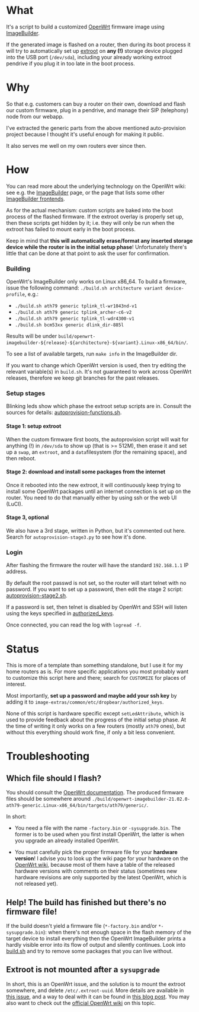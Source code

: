 # What

It's a script to build a customized
[OpenWrt](https://openwrt.org/docs/guide-user/start)
firmware image using
[ImageBuilder](https://openwrt.org/docs/guide-user/additional-software/imagebuilder).

If the generated image is flashed on a router, then during its boot
process it will try to automatically set up
[extroot](https://openwrt.org/docs/guide-user/additional-software/extroot_configuration)
on **any (!)** storage device plugged into the USB port (`/dev/sda`),
including your already working extroot pendrive if you plug it in too
late in the boot process.

# Why

So that e.g. customers can buy a router on their own, download and flash our custom
firmware, plug in a pendrive, and manage their SIP (telephony) node
from our webapp.

I've extracted the generic parts from the above mentioned auto-provision
project because I thought it's useful enough for making it public.

It also serves me well on my own routers ever since then.

# How

You can read more about the underlying technology on the OpenWrt wiki: see e.g. the
[ImageBuilder](https://openwrt.org/docs/guide-user/additional-software/imagebuilder)
page, or the page that lists some other
[ImageBuilder frontends](https://openwrt.org/docs/guide-developer/imagebuilder_frontends).

As for the actual mechanism: custom scripts are baked into the boot
process of the flashed firmware. If the extroot overlay is properly
set up, then these scripts get hidden by it; i.e. they will only be run
when the extroot has failed to mount early in the boot process.

Keep in mind that **this will automatically erase/format any inserted
storage device while the router is in the initial setup phase**!
Unfortunately there's little that can be done at that point to ask the
user for confirmation.

### Building

OpenWrt's ImageBuilder only works on Linux x86_64. To build a firmware, issue the following command:
`./build.sh architecture variant device-profile`, e.g.:

* `./build.sh ath79 generic tplink_tl-wr1043nd-v1`
* `./build.sh ath79 generic tplink_archer-c6-v2`
* `./build.sh ath79 generic tplink_tl-wdr4300-v1`
* `./build.sh bcm53xx generic dlink_dir-885l`

Results will be under `build/openwrt-imagebuilder-${release}-${architecture}-${variant}.Linux-x86_64/bin/`.

To see a list of available targets, run `make info` in the ImageBuilder dir.

If you want to change which OpenWrt version is used, then try editing
the relevant variable(s) in `build.sh`. It's not guaranteed to work
across OpenWrt releases, therefore we keep git branches for the past
releases.

### Setup stages

Blinking leds show which phase the extroot setup scripts are in. Consult the
sources for details: [autoprovision-functions.sh](image-extras/common/root/autoprovision-functions.sh#L49).

#### Stage 1: setup extroot

When the custom firmware first boots, the autoprovision script will
wait for anything (!) in `/dev/sda` to show up (that is >= 512M), then erase
it and set up a `swap`, an `extroot`, and a `data`filesystem (for the remaining
space), and then reboot.

#### Stage 2: download and install some packages from the internet

Once it rebooted into the new extroot, it will continuously keep trying to install
some OpenWrt packages until an internet connection is set up on the router. You
need to do that manually either by using ssh or the web UI (LuCI).

#### Stage 3, optional

We also have a 3rd stage, written in Python, but it's commented out here.
Search for `autoprovision-stage3.py` to see how it's done.

### Login

After flashing the firmware the router will have the standard
`192.168.1.1` IP address.

By default the root passwd is not set, so the router will start telnet with
no password. If you want to set up a password, then edit the stage 2 script:
[autoprovision-stage2.sh](image-extras/common/root/autoprovision-stage2.sh#L53).

If a password is set, then telnet is disabled by OpenWrt and SSH will listen
using the keys specified in [authorized_keys](image-extras/common/etc/dropbear/authorized_keys).

Once connected, you can read the log with `logread -f`.

# Status

This is more of a template than something standalone, but I use it for
my home routers as is. For more specific applications you most
probably want to customize this script here and there; search for
`CUSTOMIZE` for places of interest.

Most importantly, **set up a password and maybe add your ssh key** by
adding it to `image-extras/common/etc/dropbear/authorized_keys`.

None of this script is hardware specific except `setLedAttribute`,
which is used to provide feedback about the progress of the initial
setup phase. At the time of writing it only works on a few routers
(mostly `ath79` ones), but without this everything should work fine,
if only a bit less convenient.

# Troubleshooting

## Which file should I flash?

You should consult the [OpenWrt documentation](https://openwrt.org/docs/guide-user/start).
The produced firmware files should be somewhere around
```./build/openwrt-imagebuilder-21.02.0-ath79-generic.Linux-x86_64/bin/targets/ath79/generic/```.

In short:

* You need a file with the name ```-factory.bin``` or ```-sysupgrade.bin```. The former is to
  be used when you first install OpenWrt, the latter is when you upgrade an already installed
  OpenWrt.

* You must carefully pick the proper firmware file for your **hardware version**! I advise you
  to look up the wiki page for your hardware on the [OpenWrt wiki](https://openwrt.org),
  because most of them have a table of the released hardware versions with comments on their
  status (sometimes new hardware revisions are only supported by the latest OpenWrt, which is
  not released yet).

## Help! The build has finished but there's no firmware file!

If the build doesn't yield a firmware file (```*-factory.bin``` and/or ```*-sysupgrade.bin```):
when there's not enough space in the flash memory of the target device to install everything
then the OpenWrt ImageBuilder prints a hardly visible error into its flow of output and
silently continues. Look into [build.sh](build.sh#L31) and try to remove some packages
that you can live without.

## Extroot is not mounted after a `sysupgrade`

In short, this is an OpenWrt issue, and the solution is to mount the extroot
somewhere, and delete `/etc/.extroot-uuid`. More details are available in
[this issue](https://github.com/attila-lendvai/openwrt-auto-extroot/issues/12),
and a way to deal with it can be found in
[this blog post](https://blog.mbirth.de/archives/2014/05/26/openwrt-sysupgrade-with-extroot.html).
You may also want to check out the
[official OpenWrt wiki](https://openwrt.org/docs/guide-user/additional-software/extroot_configuration#system_upgrade)
on this topic.
